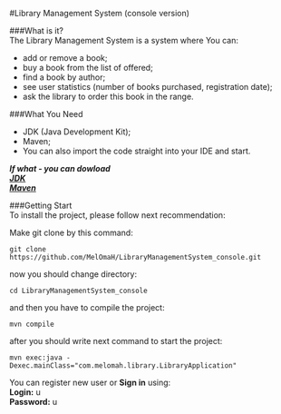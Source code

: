 #Library Management System (console version)<br>

###What is it?<br>
The Library Management System is a system where You can: <br>
- add or remove a book;
- buy a book from the list of offered;
- find a book by author;
- see user statistics (number of books purchased, registration date);
- ask the library to order this book in the range.<br>

###What You Need<br>
+ JDK (Java Development Kit);<br>
+ Maven;<br>
+ You can also import the code straight into your IDE and start.<br>

***If what - you can dowload*** <br>
***[JDK](https://www.oracle.com/java/technologies/javase-jdk15-downloads.html)*** <br>
***[Maven](https://apache.ip-connect.vn.ua/maven/maven-3/3.6.3/binaries/apache-maven-3.6.3-bin.zip)*** <br>

###Getting Start<br>
To install the project, please follow next recommendation:<br>

Make git clone by this command:
```
git clone https://github.com/MelOmaH/LibraryManagementSystem_console.git
```
now you should change directory:
```
cd LibraryManagementSystem_console
```
and then you have to compile the project: <br>

```
mvn compile
```
after you should write next command to start the project: 
```
mvn exec:java -Dexec.mainClass="com.melomah.library.LibraryApplication"
```

You can register new user or **Sign in** using:<br>
**Login:** u <br>
**Password:** u <br>
